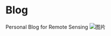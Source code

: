 # Blog
Personal Blog for Remote Sensing
![图片](https://user-images.githubusercontent.com/75717920/144536819-ec96ada4-e280-4a8c-85ad-53568f769426.png)
